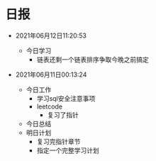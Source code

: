
日报
=======
- 2021年06月12日11:20:53
    - 今日学习
        - 链表还剩一个链表排序争取今晚之前搞定
        
- 2021年06月11日00:13:24
    - 今日工作
        - 学习sql安全注意事项
        - leetcode
            - 复习了指针
    - 今日总结
    - 明日计划
        - 复习完指针章节
        - 指定一个完整学习计划 